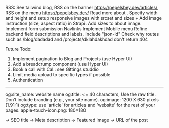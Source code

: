 RSS: See tailwind blog, RSS on the banner https://pepelsbey.dev/articles/, RSS on the menu https://pepelsbey.dev/
Read more about <Image>. Specify width and height and setup responsive images with srcset and sizes + Add image instruction (size, aspect ratio) in Strapi. Add sizes to about image.
Implement form submission
Navlinks
Implement Mobile menu
Refine backend field descriptions and labels.
Include "json-ld"
Check why routes such as /blog/dadadad and /projects/dklahdakhdad don't return 404




Future Todo:
1. Implement pagination to Blog and Projects (use Hyper UI)
2. Add a breadcrump component (use Hyper UI)
3. Book a call with Cal.: see Gittings studdio
4. Limit media upload to specific types if possible
5. Authentication





<head>

<!-- Basic Meta Tags -->
<meta charset="utf-8">
<meta name="viewport" content="width=device-width, initial-scale=1">
<title></title>
<meta name="description" content="">

<!-- Open Graph Tags -->
<meta property="og:site_name" content="">
<meta property="og:title" content="">
<meta property="og:description" content="">
<meta property="og:image" content="">
<meta property="og:url" content="">
<meta property="og:type" content="">
<meta property="og:locale" content="en_US" />

<!-- App icons -->
<link rel="icon" href="" sizes="32x32">
<link rel="icon" href="" type="image/svg+xml">
<link rel="apple-touch-icon" href="">

<!-- Optional -->
<link rel="canonical" href="">
<meta name="theme-color" content="">

<!-- Schema -->
<script type="application/ld+json"></script>

</head>


----------------


og:site_name: website name
og:title: <= 40 characters, Use the raw title. Don’t include branding (e.g., your site name).
og:image: 1200 X 630 pixels (1.91:1)
og:type: use 'article' for articles and 'website' for the rest of your pages.
apple-touch-icon.png: 180×180

<link rel="icon" href="/favicon.ico" sizes="32x32">
<link rel="icon" href="/icon.svg" type="image/svg+xml">
<link rel="apple-touch-icon" href="/apple-touch-icon.png">

<meta property="og:title" content="">					-> SEO title
<meta property="og:description" content="">				-> Meta description
<meta property="og:image" content="">					-> Featured image
<meta property="og:url" content="">						-> URL of the post